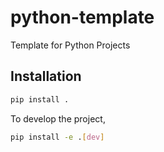 # python-template

Template for Python Projects

## Installation

```bash
pip install .
```

To develop the project,

```bash
pip install -e .[dev]
```

